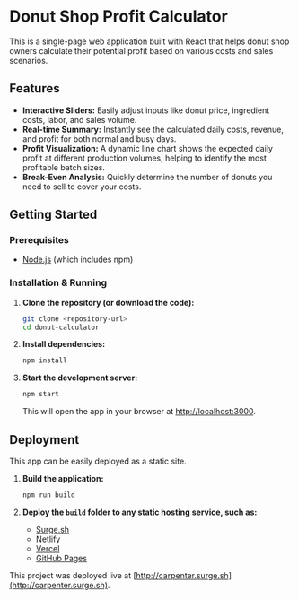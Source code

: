 # Donut Shop Profit Calculator

This is a single-page web application built with React that helps donut shop owners calculate their potential profit based on various costs and sales scenarios.

## Features

- **Interactive Sliders:** Easily adjust inputs like donut price, ingredient costs, labor, and sales volume.
- **Real-time Summary:** Instantly see the calculated daily costs, revenue, and profit for both normal and busy days.
- **Profit Visualization:** A dynamic line chart shows the expected daily profit at different production volumes, helping to identify the most profitable batch sizes.
- **Break-Even Analysis:** Quickly determine the number of donuts you need to sell to cover your costs.

## Getting Started

### Prerequisites

- [Node.js](https://nodejs.org/) (which includes npm)

### Installation & Running

1.  **Clone the repository (or download the code):**
    ```bash
    git clone <repository-url>
    cd donut-calculator
    ```

2.  **Install dependencies:**
    ```bash
    npm install
    ```

3.  **Start the development server:**
    ```bash
    npm start
    ```

    This will open the app in your browser at [http://localhost:3000](http://localhost:3000).

## Deployment

This app can be easily deployed as a static site.

1.  **Build the application:**
    ```bash
    npm run build
    ```

2.  **Deploy the `build` folder to any static hosting service, such as:**
    - [Surge.sh](https://surge.sh/)
    - [Netlify](https://www.netlify.com/)
    - [Vercel](https://vercel.com/)
    - [GitHub Pages](https://pages.github.com/)

This project was deployed live at [http://carpenter.surge.sh](http://carpenter.surge.sh).